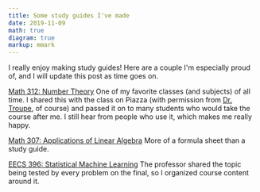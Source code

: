 ```yaml
---
title: Some study guides I've made
date: 2019-11-09
math: true
diagram: true
markup: mmark
---
```


I really enjoy making study guides! Here are a couple I'm especially proud of, and I will update this post as time goes on.

[Math 312: Number Theory](../../files/study_guides/math_312.pdf)
One of my favorite classes (and subjects) of all time. I shared this with the class on Piazza (with permission from [Dr. Troupe](http://www.cs.uleth.ca/~troupe/), of course) and passed it on to many students who would take the course after me. I still hear from people who use it, which makes me really happy.

[Math 307: Applications of Linear Algebra](../../files/study_guides/math_307.pdf)
More of a formula sheet than a study guide.

[EECS 396: Statistical Machine Learning](../../files/study_guides/sml.pdf)
The professor shared the topic being tested by every problem on the final, so I organized course content around it.
